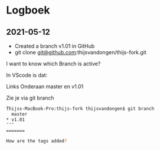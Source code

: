 # Logboek

## 2021-05-12

- Created a branch v1.01 in GitHub
- git clone git@github.com:thijsvandongen/thijs-fork.git

I want to know which Branch is active?

In VScode is dat:

Links Onderaan
master en v1.01

Zie je via git branch

``` bash
Thijss-MacBook-Pro:thijs-fork thijsvandongen$ git branch
  master
* v1.01
˜˜˜
=======

How are the tags added?
